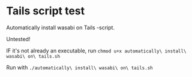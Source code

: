 # Tails script test
Automatically install wasabi on Tails -script.

Untested!

IF it's not already an executable, run `chmod u+x automatically\ install\ wasabi\ on\ tails.sh`

Run with `./automatically\ install\ wasabi\ on\ tails.sh`
